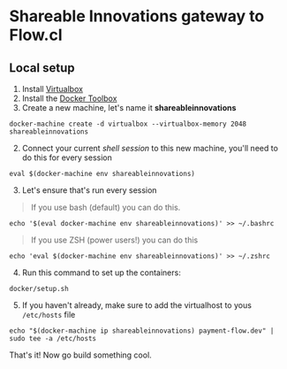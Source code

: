 # Shareable Innovations gateway to Flow.cl

## Local setup

1. Install [Virtualbox](https://www.virtualbox.org/wiki/Downloads)
2. Install the [Docker Toolbox](https://www.docker.com/products/docker-toolbox)
3. Create a new machine, let's name it **shareableinnovations** 
 ```
 docker-machine create -d virtualbox --virtualbox-memory 2048 shareableinnovations
 ```
2. Connect your current *shell session* to this new machine, you'll need to do this for every session
 ```
 eval $(docker-machine env shareableinnovations)
 ```
3. Let's ensure that's run every session
 > If you use bash (default) you can do this.
```
echo '$(eval docker-machine env shareableinnovations)' >> ~/.bashrc
```
   > If you use ZSH (power users!) you can do this
```
echo 'eval $(docker-machine env shareableinnovations)' >> ~/.zshrc
```
4. Run this command to set up the containers:
 ```
 docker/setup.sh
 ```
5. If you haven't already, make sure to add the virtualhost to yous `/etc/hosts` file
 ```
 echo "$(docker-machine ip shareableinnovations) payment-flow.dev" | sudo tee -a /etc/hosts
 ```
That's it! Now go build something cool.
